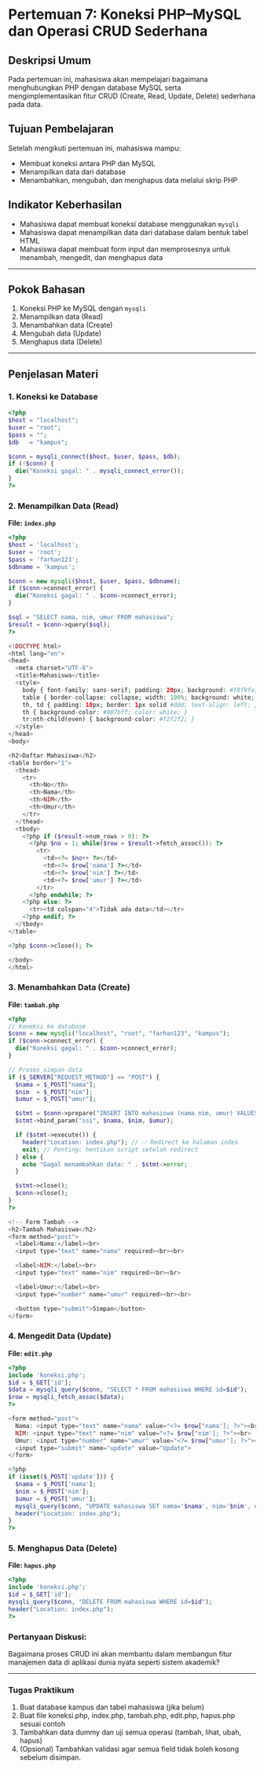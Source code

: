 # Pertemuan 7: Koneksi PHP–MySQL dan Operasi CRUD Sederhana

## Deskripsi Umum
Pada pertemuan ini, mahasiswa akan mempelajari bagaimana menghubungkan PHP dengan database MySQL serta mengimplementasikan fitur CRUD (Create, Read, Update, Delete) sederhana pada data.

## Tujuan Pembelajaran
Setelah mengikuti pertemuan ini, mahasiswa mampu:
- Membuat koneksi antara PHP dan MySQL
- Menampilkan data dari database
- Menambahkan, mengubah, dan menghapus data melalui skrip PHP

## Indikator Keberhasilan
- Mahasiswa dapat membuat koneksi database menggunakan `mysqli`
- Mahasiswa dapat menampilkan data dari database dalam bentuk tabel HTML
- Mahasiswa dapat membuat form input dan memprosesnya untuk menambah, mengedit, dan menghapus data

---

## Pokok Bahasan
1. Koneksi PHP ke MySQL dengan `mysqli`
2. Menampilkan data (Read)
3. Menambahkan data (Create)
4. Mengubah data (Update)
5. Menghapus data (Delete)

---

## Penjelasan Materi

### 1. Koneksi ke Database

```php
<?php
$host = "localhost";
$user = "root";
$pass = "";
$db   = "kampus";

$conn = mysqli_connect($host, $user, $pass, $db);
if (!$conn) {
  die("Koneksi gagal: " . mysqli_connect_error());
}
?>
```
### 2. Menampilkan Data (Read)
**File: `index.php`**

```php
<?php
$host = 'localhost';
$user = 'root';
$pass = 'farhan123';
$dbname = 'kampus';

$conn = new mysqli($host, $user, $pass, $dbname);
if ($conn->connect_error) {
  die("Koneksi gagal: " . $conn->connect_error);
}

$sql = "SELECT nama, nim, umur FROM mahasiswa";
$result = $conn->query($sql);
?>

<!DOCTYPE html>
<html lang="en">
<head>
  <meta charset="UTF-8">
  <title>Mahasiswa</title>
  <style>
    body { font-family: sans-serif; padding: 20px; background: #f8f9fa; }
    table { border-collapse: collapse; width: 100%; background: white; box-shadow: 0 0 10px rgba(0,0,0,0.1); }
    th, td { padding: 10px; border: 1px solid #ddd; text-align: left; }
    th { background-color: #007bff; color: white; }
    tr:nth-child(even) { background-color: #f2f2f2; }
  </style>
</head>
<body>

<h2>Daftar Mahasiswa</h2>
<table border="1">
  <thead>
    <tr>
      <th>No</th>
      <th>Nama</th>
      <th>NIM</th>
      <th>Umur</th>
    </tr>
  </thead>
  <tbody>
    <?php if ($result->num_rows > 0): ?>
      <?php $no = 1; while($row = $result->fetch_assoc()): ?>
        <tr>
          <td><?= $no++ ?></td>
          <td><?= $row['nama'] ?></td>
          <td><?= $row['nim'] ?></td>
          <td><?= $row['umur'] ?></td>
        </tr>
      <?php endwhile; ?>
    <?php else: ?>
      <tr><td colspan="4">Tidak ada data</td></tr>
    <?php endif; ?>
  </tbody>
</table>

<?php $conn->close(); ?>

</body>
</html>

```
### 3. Menambahkan Data (Create)
**File: `tambah.php`**

```php
<?php
// Koneksi ke database
$conn = new mysqli("localhost", "root", "farhan123", "kampus");
if ($conn->connect_error) {
  die("Koneksi gagal: " . $conn->connect_error);
}

// Proses simpan data
if ($_SERVER["REQUEST_METHOD"] == "POST") {
  $nama = $_POST["nama"];
  $nim  = $_POST["nim"];
  $umur = $_POST["umur"];

  $stmt = $conn->prepare("INSERT INTO mahasiswa (nama nim, umur) VALUES (?, ?, ?)");
  $stmt->bind_param("ssi", $nama, $nim, $umur);

  if ($stmt->execute()) {
    header("Location: index.php"); // ✅ Redirect ke halaman index
    exit; // Penting: hentikan script setelah redirect
  } else {
    echo "Gagal menambahkan data: " . $stmt->error;
  }

  $stmt->close();
  $conn->close();
}
?>

<!-- Form Tambah -->
<h2>Tambah Mahasiswa</h2>
<form method="post">
  <label>Nama:</label><br>
  <input type="text" name="nama" required><br><br>

  <label>NIM:</label><br>
  <input type="text" name="nim" required><br><br>

  <label>Umur:</label><br>
  <input type="number" name="umur" required><br><br>

  <button type="submit">Simpan</button>
</form>

```

### 4. Mengedit Data (Update)
**File: `edit.php`**

```php
<?php
include 'koneksi.php';
$id = $_GET['id'];
$data = mysqli_query($conn, "SELECT * FROM mahasiswa WHERE id=$id");
$row = mysqli_fetch_assoc($data);
?>

<form method="post">
  Nama: <input type="text" name="nama" value="<?= $row['nama']; ?>"><br>
  NIM: <input type="text" name="nim" value="<?= $row['nim']; ?>"><br>
  Umur: <input type="number" name="umur" value="<?= $row['umur']; ?>"><br>
  <input type="submit" name="update" value="Update">
</form>

<?php
if (isset($_POST['update'])) {
  $nama = $_POST['nama'];
  $nim = $_POST['nim'];
  $umur = $_POST['umur'];
  mysqli_query($conn, "UPDATE mahasiswa SET nama='$nama', nim='$nim', umur='$umur' WHERE id=$id");
  header("Location: index.php");
}
?>
```
### 5. Menghapus Data (Delete)
**File: `hapus.php`**

```php
<?php
include 'koneksi.php';
$id = $_GET['id'];
mysqli_query($conn, "DELETE FROM mahasiswa WHERE id=$id");
header("Location: index.php");
?>
```
### Pertanyaan Diskusi:

Bagaimana proses CRUD ini akan membantu dalam membangun fitur manajemen data di aplikasi dunia nyata seperti sistem akademik?

---

### Tugas Praktikum
1. Buat database kampus dan tabel mahasiswa (jika belum)
2. Buat file koneksi.php, index.php, tambah.php, edit.php, hapus.php sesuai contoh
3. Tambahkan data dummy dan uji semua operasi (tambah, lihat, ubah, hapus)
4. (Opsional) Tambahkan validasi agar semua field tidak boleh kosong sebelum disimpan.